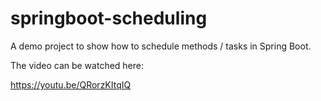 # springboot-scheduling

A demo project to show how to schedule methods / tasks in Spring Boot.

The video can be watched here:

https://youtu.be/QRorzKItqIQ
